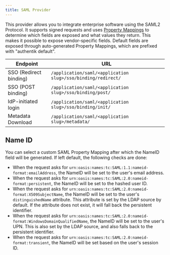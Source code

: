 ```yaml
---
title: SAML Provider
---
```


This provider allows you to integrate enterprise software using the SAML2 Protocol. It supports signed requests and uses [Property Mappings](../property-mappings/index.md#saml-property-mapping) to determine which fields are exposed and what values they return. This makes it possible to expose vendor-specific fields.
Default fields are exposed through auto-generated Property Mappings, which are prefixed with "authentik default".

| Endpoint               | URL                                                          |
| ---------------------- | ------------------------------------------------------------ |
| SSO (Redirect binding) | `/application/saml/<application slug>/sso/binding/redirect/` |
| SSO (POST binding)     | `/application/saml/<application slug>/sso/binding/post/`     |
| IdP-initiated login    | `/application/saml/<application slug>/sso/binding/init/`     |
| Metadata Download      | `/application/saml/<application slug>/metadata/`             |

## Name ID

You can select a custom SAML Property Mapping after which the NameID field will be generated. If left default, the following checks are done:

- When the request asks for `urn:oasis:names:tc:SAML:1.1:nameid-format:emailAddress`, the NameID will be set to the user's email address.
- When the request asks for `urn:oasis:names:tc:SAML:2.0:nameid-format:persistent`, the NameID will be set to the hashed user ID.
- When the request asks for `urn:oasis:names:tc:SAML:2.0:nameid-format:X509SubjectName`, the NameID will be set to the user's `distinguishedName` attribute. This attribute is set by the LDAP source by default. If the attribute does not exist, it will fall back the persistent identifier.
- When the request asks for `urn:oasis:names:tc:SAML:2.0:nameid-format:WindowsDomainQualifiedName`, the NameID will be set to the user's UPN. This is also set by the LDAP source, and also falls back to the persistent identifier.
- When the request asks for `urn:oasis:names:tc:SAML:2.0:nameid-format:transient`, the NameID will be set based on the user's session ID.
